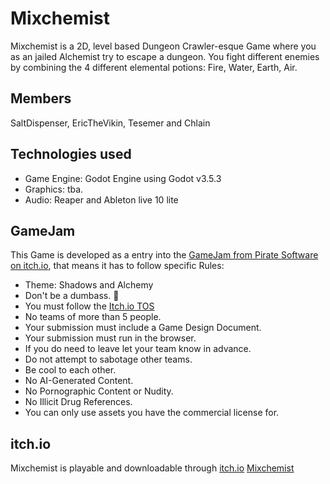 # Mixchemist
Mixchemist is a 2D, level based Dungeon Crawler-esque Game where you as an jailed Alchemist try to escape a dungeon. You fight different enemies by combining the 4 different elemental potions: Fire, Water, Earth, Air.

## Members
SaltDispenser, EricTheVikin, Tesemer and Chlain

## Technologies used
- Game Engine: Godot Engine using Godot v3.5.3
- Graphics: tba.
- Audio: Reaper and Ableton live 10 lite


## GameJam
This Game is developed as a entry into the [GameJam from Pirate Software on itch.io](https://itch.io/jam/pirate), that means it has to follow specific Rules:
- Theme: Shadows and Alchemy
- Don't be a dumbass. 👺
- You must follow the [Itch.io TOS](https://itch.io/docs/legal/terms)
- No teams of more than 5 people.
- Your submission must include a Game Design Document.
- Your submission must run in the browser.
- If you do need to leave let your team know in advance.
- Do not attempt to sabotage other teams.
- Be cool to each other.
- No AI-Generated Content.
- No Pornographic Content or Nudity.
- No Illicit Drug References.
- You can only use assets you have the commercial license for.

## itch.io
Mixchemist is playable and downloadable through [itch.io](itch.io)
[Mixchemist](https://github.com/Chlain1/Mixchemist.git)